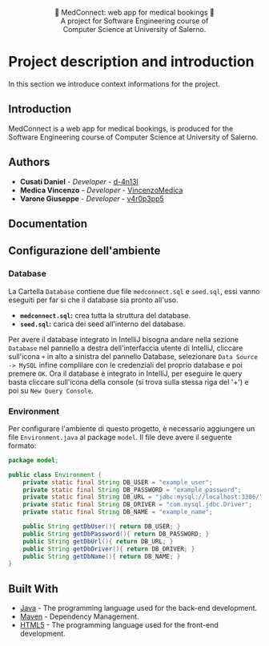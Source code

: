
<p align = "center">
  📕 MedConnect: web app for medical bookings 📕
  <br>
  A project for Software Engineering course of
  <br>
   Computer Science at University of Salerno. 
  <br>
  
</p>

# Project description and introduction

In this section we introduce context informations for the project.

## Introduction

MedConnect is a web app for medical bookings, is produced for the Software Engineering course of Computer Science at University of Salerno.

## Authors

* **Cusati Daniel**      - *Developer*   - [d-4n13l](https://github.com/d-4n13l)
* **Medica Vincenzo**    - *Developer*         - [VincenzoMedica](https://github.com/VincenzoMedica)
* **Varone Giuseppe**    - *Developer*         - [v4r0p3pp5](https://github.com/v4r0p3pp5)


## Documentation


## Configurazione dell'ambiente

### Database

La Cartella `Database` contiene due file `medconnect.sql` e `seed.sql`, essi vanno eseguiti per far si che il database sia pronto all'uso.
- **`medconnect.sql`:** crea tutta la struttura del database.
- **`seed.sql`:** carica dei seed all'interno del database.

Per avere il database integrato in IntelliJ bisogna andare nella sezione `Database` nel pannello a destra dell'interfaccia utente di IntelliJ, cliccare sull'icona `+` in alto a sinistra del pannello Database, selezionare `Data Source -> MySQL` infine complilare con le credenziali del proprio database e poi premere `OK`.
Ora il database è integrato in IntelliJ, per eseguire le query basta cliccare sull'icona della console (si trova sulla stessa riga del '+') e poi su `New Query Console`.

### Environment

Per configurare l'ambiente di questo progetto, è necessario aggiungere un file `Environment.java` al package `model`. Il file deve avere il seguente formato:

```java
package model;

public class Environment {
    private static final String DB_USER = "example_user";
    private static final String DB_PASSWORD = "example_password";
    private static final String DB_URL = "jdbc:mysql://localhost:3306/";
    private static final String DB_DRIVER = "com.mysql.jdbc.Driver";
    private static final String DB_NAME = "example_name";

    public String getDbUser(){ return DB_USER; }
    public String getDbPassword(){ return DB_PASSWORD; }
    public String getDbUrl(){ return DB_URL; }
    public String getDbDriver(){ return DB_DRIVER; }
    public String getDbName(){ return DB_NAME; }
}
```

## Built With

* [Java](https://jdk.java.net/15/) - The programming language used for the back-end development.
* [Maven](https://maven.apache.org/) - Dependency Management.
* [HTML5](https://www.w3schools.com/html/default.asp) - The programming language used for the front-end development.


